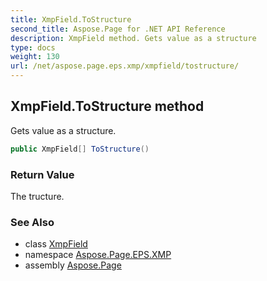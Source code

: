 ```yaml
---
title: XmpField.ToStructure
second_title: Aspose.Page for .NET API Reference
description: XmpField method. Gets value as a structure
type: docs
weight: 130
url: /net/aspose.page.eps.xmp/xmpfield/tostructure/
---
```

## XmpField.ToStructure method

Gets value as a structure.

```csharp
public XmpField[] ToStructure()
```

### Return Value

The tructure.

### See Also

* class [XmpField](../)
* namespace [Aspose.Page.EPS.XMP](../../xmpfield/)
* assembly [Aspose.Page](../../../)


